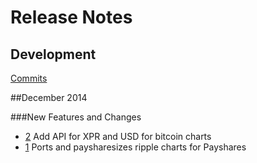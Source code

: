 # Release Notes

## Development

[Commits](https://github.com/payshares/payshares-data-api/commits/master)

##December 2014

###New Features and Changes

 - [2](https://github.com/payshares/payshares-data-api/pull/2) Add API for XPR and USD for bitcoin charts  
 - [1](https://github.com/payshares/payshares-data-api/pull/1) Ports and paysharesizes ripple charts for Payshares 
 







